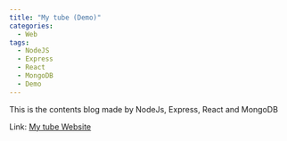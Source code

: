 ```yaml
---
title: "My tube (Demo)"
categories:
  - Web
tags:
  - NodeJS
  - Express
  - React
  - MongoDB
  - Demo
---
```


This is the contents blog made by NodeJs, Express, React and MongoDB

Link: [My tube Website](https://tube.pandous.com:3000/)